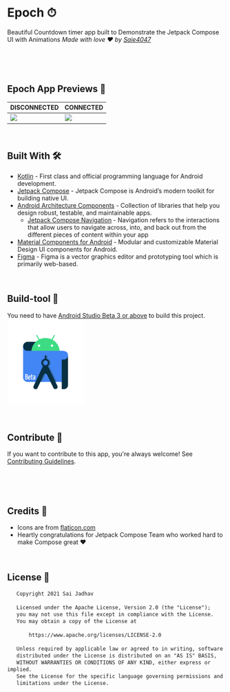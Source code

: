 

# Epoch ⏱
Beautiful Countdown timer app built to Demonstrate the Jetpack Compose UI with Animations *Made with love ❤️ by [Saie4047](https://github.com/Saie4047)*

<br />



<br />



<br />


## Epoch App Previews 👀
DISCONNECTED | CONNECTED
--- | --- |
![](https://github.com/Saie4047/Kotlin-Stop-watch/blob/main/art/DISCONNECTED-MOCK.png) | ![](https://github.com/Saie4047/Kotlin-Stop-watch/blob/main/art/CONNECTED-MOCK.png)

<br />

## Built With 🛠
- [Kotlin](https://kotlinlang.org/) - First class and official programming language for Android development.
- [Jetpack Compose](https://developer.android.com/jetpack/compose) - Jetpack Compose is Android’s modern toolkit for building native UI.
- [Android Architecture Components](https://developer.android.com/topic/libraries/architecture) - Collection of libraries that help you design robust, testable, and maintainable apps.
  - [Jetpack Compose Navigation](https://developer.android.com/jetpack/compose/navigation) - Navigation refers to the interactions that allow users to navigate across, into, and back out from the different pieces of content within your app
- [Material Components for Android](https://github.com/material-components/material-components-android) - Modular and customizable Material Design UI components for Android.
- [Figma](https://figma.com/) - Figma is a vector graphics editor and prototyping tool which is primarily web-based.


<br />

## Build-tool 🧰
You need to have [Android Studio Beta 3 or above](https://developer.android.com/studio/preview) to build this project.
<br>
<img src="./beta_android.png" height="200" alt="Beta-studio"/>

<br>

## Contribute 🤝
If you want to contribute to this app, you're always welcome!
See [Contributing Guidelines](https://github.com/Saie4047/Kotlin-Stop-watch/blob/main/CONTRIBUTING.md).

<br>


<br>



<br>

## Credits 🤗

- Icons are from [flaticon.com](https://tablericons.com)
- Heartly congratulations for Jetpack Compose Team who worked hard to make Compose great ♥️


<br />

## License 🔖

```
   Copyright 2021 Sai Jadhav

   Licensed under the Apache License, Version 2.0 (the "License");
   you may not use this file except in compliance with the License.
   You may obtain a copy of the License at

       https://www.apache.org/licenses/LICENSE-2.0

   Unless required by applicable law or agreed to in writing, software
   distributed under the License is distributed on an "AS IS" BASIS,
   WITHOUT WARRANTIES OR CONDITIONS OF ANY KIND, either express or implied.
   See the License for the specific language governing permissions and
   limitations under the License.

```


